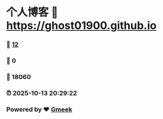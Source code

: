 # 个人博客 :link: https://ghost01900.github.io 
### :page_facing_up: [12](https://ghost01900.github.io/tag.html) 
### :speech_balloon: 0 
### :hibiscus: 18060 
### :alarm_clock: 2025-10-13 20:29:22 
### Powered by :heart: [Gmeek](https://github.com/Meekdai/Gmeek)

